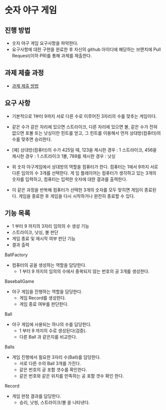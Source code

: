 # 숫자 야구 게임
## 진행 방법
* 숫자 야구 게임 요구사항을 파악한다.
* 요구사항에 대한 구현을 완료한 후 자신의 github 아이디에 해당하는 브랜치에 Pull Request(이하 PR)를 통해 과제를 제출한다.

## 과제 제출 과정
* [과제 제출 방법](https://github.com/next-step/nextstep-docs/tree/master/precourse)

## 요구 사항
* 기본적으로 1부터 9까지 서로 다른 수로 이루어진 3자리의 수를 맞추는 게임이다.
* 같은 수가 같은 자리에 있으면 스트라이크, 다른 자리에 있으면 볼, 같은 수가 전혀 없으면 포볼 또는 낫싱이란 힌트를 얻고, 그 힌트를 이용해서 먼저 상대방(컴퓨터)의 수를 맞추면 승리한다.
* [예] 상대방(컴퓨터)의 수가 425일 때, 123을 제시한 경우 : 1 스트라이크, 456을 제시한 경우 : 1 스트라이크 1볼, 789를 제시한 경우 : 낫싱
 
* 위 숫자 야구게임에서 상대방의 역할을 컴퓨터가 한다. 컴퓨터는 1에서 9까지 서로 다른 임의의 수 3개를 선택한다. 게 임 플레이어는 컴퓨터가 생각하고 있는 3개의 숫자를 입력하고, 컴퓨터는 입력한 숫자에 대한 결과를 출력한다.
* 이 같은 과정을 반복해 컴퓨터가 선택한 3개의 숫자를 모두 맞히면 게임이 종료된다. 게임을 종료한 후 게임을 다시 시작하거나 완전히 종료할 수 있다.

## 기능 목록
* 1 부터 9 까지의 3자리 임의의 수 생성 기능
* 스트라이크, 낫싱, 볼 판단
* 게임 종료 및 재시작 여부 판단 기능
* 결과 출력

BallFactory
- 컴퓨터의 공을 생성하는 역할을 담당한다.
    - 1 부터 9 까지의 임의의 수에서 중복되지 않는 번호의 공 3개를 생성한다.

BaseballGame
- 야구 게임을 진행하는 역할을 담당한다.
    - 게임 Record를 생성한다.
    - 게임 종료 여부를 판단한다.
  
Ball
- 야구 게임에 사용되는 하나의 수를 담당한다. 
    - 1 부터 9 까지의 수로 생성된다(검증).
    - 다른 Ball 과 같은지를 비교한다.

Balls
- 게임 진행에서 필요한 3자리 수(Ball)를 담당한다.
    - 서로 다른 수의 Ball 3개를 가진다.
    - 같은 번호의 공 포함 갯수를 확인한다.
    - 같은 번호와 같은 위치를 만족하는 공 포함 갯수 확인 한다.

Record
- 게임 판정 결과를 담당한다.
    - 승리, 낫씽, 스트라이크/볼 을 나타낸다. 